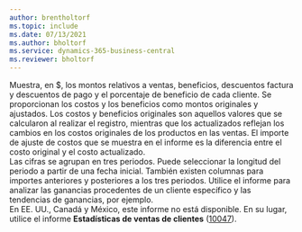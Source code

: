 ```yaml
---
author: brentholtorf
ms.topic: include
ms.date: 07/13/2021
ms.author: bholtorf
ms.service: dynamics-365-business-central
ms.reviewer: bholtorf
---
```

Muestra, en $, los montos relativos a ventas, beneficios, descuentos factura y descuentos de pago y el porcentaje de beneficio de cada cliente. Se proporcionan los costos y los beneficios como montos originales y ajustados. Los costos y beneficios originales son aquellos valores que se calcularon al realizar el registro, mientras que los actualizados reflejan los cambios en los costos originales de los productos en las ventas. El importe de ajuste de costos que se muestra en el informe es la diferencia entre el costo original y el costo actualizado.<br>Las cifras se agrupan en tres periodos. Puede seleccionar la longitud del periodo a partir de una fecha inicial. También existen columnas para importes anteriores y posteriores a los tres periodos. Utilice el informe para analizar las ganancias procedentes de un cliente específico y las tendencias de ganancias, por ejemplo.<br>En EE. UU., Canadá y México, este informe no está disponible. En su lugar, utilice el informe **Estadísticas de ventas de clientes** ([10047](https://businesscentral.dynamics.com?report=10047)).

